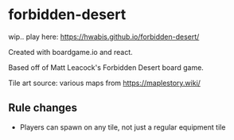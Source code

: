 # forbidden-desert
wip.. play here: https://hwabis.github.io/forbidden-desert/

Created with boardgame.io and react. 

Based off of Matt Leacock's Forbidden Desert board game.

Tile art source: various maps from https://maplestory.wiki/

## Rule changes

* Players can spawn on any tile, not just a regular equipment tile

